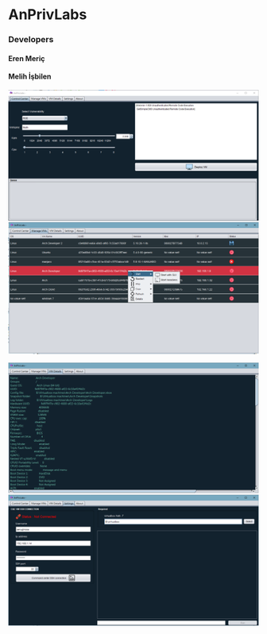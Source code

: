 # AnPrivLabs
### Developers
#### Eren Meriç
#### Melih İşbilen


![alt text](https://raw.githubusercontent.com/melihi/AnPrivLabs/main/2021-08-29_11-24.png)
![alt text](https://raw.githubusercontent.com/melihi/AnPrivLabs/main/2021-08-29_11-27.png)

![alt text](https://raw.githubusercontent.com/melihi/AnPrivLabs/main/2021-08-29_11-27_1.png)
![alt text](https://raw.githubusercontent.com/melihi/AnPrivLabs/main/2021-08-29_11-27_2.png)


















